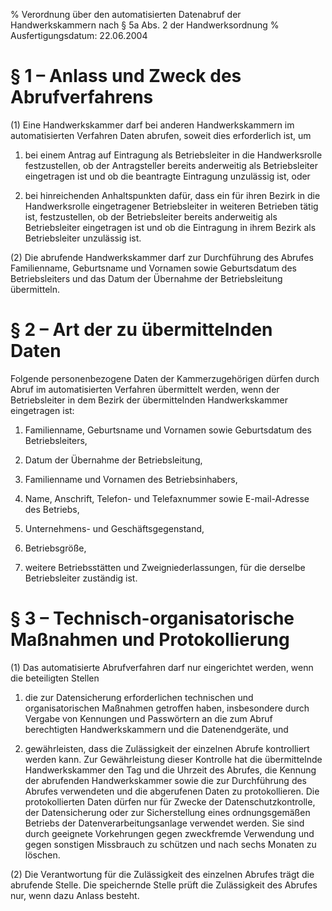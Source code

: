 % Verordnung über den automatisierten Datenabruf der Handwerkskammern nach § 5a Abs. 2 der Handwerksordnung
% Ausfertigungsdatum: 22.06.2004
 
# § 1 – Anlass und Zweck des Abrufverfahrens

(1) Eine Handwerkskammer darf bei anderen Handwerkskammern im automatisierten Verfahren Daten abrufen, soweit dies erforderlich ist, um

1. bei einem Antrag auf Eintragung als Betriebsleiter in die Handwerksrolle festzustellen, ob der Antragsteller bereits anderweitig als Betriebsleiter eingetragen ist und ob die beantragte Eintragung unzulässig ist, oder

2. bei hinreichenden Anhaltspunkten dafür, dass ein für ihren Bezirk in die Handwerksrolle eingetragener Betriebsleiter in weiteren Betrieben tätig ist, festzustellen, ob der Betriebsleiter bereits anderweitig als Betriebsleiter eingetragen ist und ob die Eintragung in ihrem Bezirk als Betriebsleiter unzulässig ist.

(2) Die abrufende Handwerkskammer darf zur Durchführung des Abrufes Familienname, Geburtsname und Vornamen sowie Geburtsdatum des Betriebsleiters und das Datum der Übernahme der Betriebsleitung übermitteln.

# § 2 – Art der zu übermittelnden Daten

Folgende personenbezogene Daten der Kammerzugehörigen dürfen durch Abruf im automatisierten Verfahren übermittelt werden, wenn der Betriebsleiter in dem Bezirk der übermittelnden Handwerkskammer eingetragen ist:

1. Familienname, Geburtsname und Vornamen sowie Geburtsdatum des Betriebsleiters,

2. Datum der Übernahme der Betriebsleitung,

3. Familienname und Vornamen des Betriebsinhabers,

4. Name, Anschrift, Telefon- und Telefaxnummer sowie E-mail-Adresse des Betriebs,

5. Unternehmens- und Geschäftsgegenstand,

6. Betriebsgröße,

7. weitere Betriebsstätten und Zweigniederlassungen, für die derselbe Betriebsleiter zuständig ist.

# § 3 – Technisch-organisatorische Maßnahmen und Protokollierung

(1) Das automatisierte Abrufverfahren darf nur eingerichtet werden, wenn die beteiligten Stellen

1. die zur Datensicherung erforderlichen technischen und organisatorischen Maßnahmen getroffen haben, insbesondere durch Vergabe von Kennungen und Passwörtern an die zum Abruf berechtigten Handwerkskammern und die Datenendgeräte, und

2. gewährleisten, dass die Zulässigkeit der einzelnen Abrufe kontrolliert werden kann. Zur Gewährleistung dieser Kontrolle hat die übermittelnde Handwerkskammer den Tag und die Uhrzeit des Abrufes, die Kennung der abrufenden Handwerkskammer sowie die zur Durchführung des Abrufes verwendeten und die abgerufenen Daten zu protokollieren. Die protokollierten Daten dürfen nur für Zwecke der Datenschutzkontrolle, der Datensicherung oder zur Sicherstellung eines ordnungsgemäßen Betriebs der Datenverarbeitungsanlage verwendet werden. Sie sind durch geeignete Vorkehrungen gegen zweckfremde Verwendung und gegen sonstigen Missbrauch zu schützen und nach sechs Monaten zu löschen.

(2) Die Verantwortung für die Zulässigkeit des einzelnen Abrufes trägt die abrufende Stelle. Die speichernde Stelle prüft die Zulässigkeit des Abrufes nur, wenn dazu Anlass besteht.
